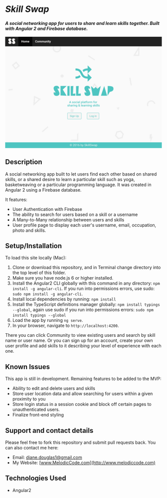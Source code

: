 # _Skill Swap_

#### _A social networking app for users to share and learn skills together. Built with Angular 2 and Firebase database._

![screenshot of project main page](src/assets/images/web-app.png)

## Description

A social networking app built to let users find each other based on shared skills, or a shared desire to learn a particular skill such as yoga, basketweaving or a particular programming language. It was created in Angular 2 using a Firebase database.

It features:

* User Authentication with Firebase
* The ability to search for users based on a skill or a username
* A Many-to-Many relationship between users and skills
* User profile page to display each user's username, email, occupation, photo and skills.

## Setup/Installation

To load this site locally (Mac):

1. Clone or download this repository, and in Terminal change directory into the top level of this folder.
2. Make sure you have node.js 6 or higher installed.
3. Install the Angular2 CLI globally with this command in any directory: `npm install -g angular-cli`. If you run into permissions errors, use sudo: `sudo npm install -g angular-cli`.
4. Install local dependencies by running: `npm install`
5. Install the TypeScript definitions manager globally: `npm install typings --global`, again use sudo if you run into permissions errors: `sudo npm install typings --global`
6. Load the app by running `ng serve`.
7. In your browser, navigate to `http://localhost:4200`.

There you can click Community to view existing users and search by skill name or user name. Or you can sign up for an account, create your own user profile and add skills to it describing your level of experience with each one.

## Known Issues

This app is still in development. Remaining features to be added to the MVP:

* Ability to edit and delete users and skills
* Store user location data and allow searching for users within a given proximity to you
* Store login status in a session cookie and block off certain pages to unauthenticated users.
* Finalize front-end styling

## Support and contact details

Please feel free to fork this repository and submit pull requests back. You can also contact me here:

* Email: diane.douglas1@gmail.com
* My Website: [www.MelodicCode.com](http://www.melodiccode.com)

## Technologies Used

* Angular2
